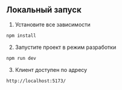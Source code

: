 ## Локальный запуск

1. Установите все зависимости
```bash
npm install 
```

2. Запустите проект в режим разработки
```bash
npm run dev
```

3. Клиент доступен по адресу
```bash
http://localhost:5173/
```